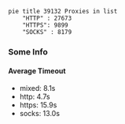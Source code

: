 
```mermaid
pie title 39132 Proxies in list
    "HTTP" : 27673
    "HTTPS": 9899
    "SOCKS" : 8179
```

### Some Info
#### Average Timeout

- mixed: 8.1s
- http: 4.7s
- https: 15.9s
- socks: 13.0s